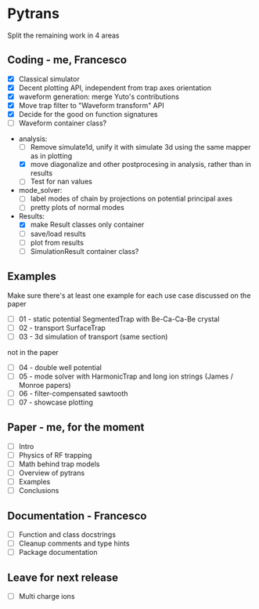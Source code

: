 # Pytrans

Split the remaining work in 4 areas

## Coding - me, Francesco

- [x] Classical simulator
- [x] Decent plotting API, independent from trap axes orientation
- [x] waveform generation: merge Yuto's contributions
- [x] Move trap filter to "Waveform transform" API
- [x] Decide for the good on function signatures
- [ ] Waveform container class?
- analysis:
  - [ ] Remove simulate1d, unify it with simulate 3d using the same mapper as in plotting
  - [x] move diagonalize and other postprocesing in analysis, rather than in results
  - [ ] Test for nan values
- mode_solver:
  - [ ] label modes of chain by projections on potential principal axes
  - [ ] pretty plots of normal modes
- Results:
  - [x] make Result classes only container
  - [ ] save/load results
  - [ ] plot from results
  - [ ] SimulationResult container class?

## Examples

Make sure there's at least one example for each use case discussed on the paper

- [ ] 01 - static potential SegmentedTrap with Be-Ca-Ca-Be crystal
- [ ] 02 - transport SurfaceTrap
- [ ] 03 - 3d simulation of transport (same section)

not in the paper

- [ ] 04 - double well potential
- [ ] 05 - mode solver with HarmonicTrap and long ion strings (James / Monroe papers)
- [ ] 06 - filter-compensated sawtooth
- [ ] 07 - showcase plotting

## Paper - me, for the moment

- [ ] Intro
- [ ] Physics of RF trapping
- [ ] Math behind trap models
- [ ] Overview of pytrans
- [ ] Examples
- [ ] Conclusions

## Documentation - Francesco

- [ ] Function and class docstrings
- [ ] Cleanup comments and type hints
- [ ] Package documentation

## Leave for next release

- [ ] Multi charge ions
